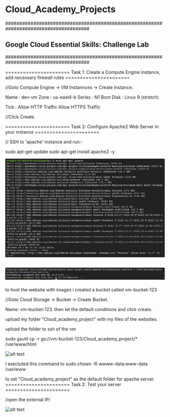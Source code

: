 # Cloud_Academy_Projects

######################################################################################
## Google Cloud Essential Skills: Challenge Lab                                     ##
######################################################################################


====================== Task 1: Create a Compute Engine instance, add necessary firewall rules ======================

//Goto Compute Engine -> VM Instannces -> Create Instance.

   Name : dev-vm
   Zone : us-east4-b
   Series : N1
   Boot Disk : Linux 9 (stretch)
   
   Tick : Allow HTTP Traffic
          Allow HTTPS Traffic
          
//Click Create.

====================== Task 2: Configure Apache2 Web Server in your instance ======================

// SSH to 'apache' instance and run:-

sudo apt-get update
sudo apt-get install apache2 -y

![alt text](https://github.com/AiIkram/Cloud_Academy_Projects/blob/main/g%C3%A9.PNG?raw=true)

![alt text](https://github.com/AiIkram/Cloud_Academy_Projects/blob/main/G3.PNG?raw=true)
------------------------------------------------------------------------------

to host the website with images i created a bucket called vm-bucket-123

//Goto Cloud Storage -> Bucket -> Create Bucket.

Name: vm-bucket-123.
then let the default conditions and click create.

upload my folder "Cloud_academy_project" with my files of the websites.


upload the folder to ssh of the vm 

sudo gsutil cp -r gs://vm-bucket-123/Cloud_academy_project/* /var/www/html

![alt text](https://github.com/[username]/[reponame]/blob/[branch]/image.jpg?raw=true)

I exectuted this command to sudo chown -R wwww-data:www-data /var/www

to set "Cloud_academy_project" as the default folder for apache server.
====================== Task 2: Test your server ======================

/open the external IP/

![alt text](https://github.com/[username]/[reponame]/blob/[branch]/image.jpg?raw=true)



